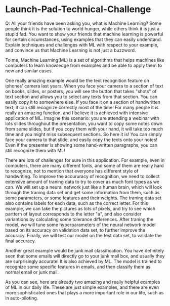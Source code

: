 # Launch-Pad-Technical-Challenge

Q: All your friends have been asking you, what is Machine Learning? Some people think it is the solution to world hunger, while others think it is just a stupid fad. You want to show your friends that machine learning is powerful for certain circumstances, using examples that they can easily understand. Explain techniques and challenges with ML with respect to your example, and convince us that Machine Learning is not just a buzzword.

To me, Machine Learning(ML) is a set of algorithms that helps machines like computers to learn knowledge from examples and be able to apply them to new and similar cases. 

One really amazing example would be the text recognition feature on iphones' camera last years. When you face your camera to a section of text on books, slides, or posters, you will see the button that takes "shots" of text section and allows you to select any texts from that section. You can easily copy it to somewhere else. If you face it on a section of handwritten text, it can still recognize correctly most of the time! For many people it is really an amazing function, and I believe it is achieved with intensive application of ML. Imagine this scenario: you are attending a webinar with lots slides throughout the presentation, you want to copy some notes down from some slides, but if you copy them with your hand, it will take too much time and you might miss subsequent sections. So here it is! You can simply face your camera to that slide, and easily copy the texts onto your notes! Even if the presenter is showing some hand-written paragraphs, you can still recognize them with ML!

There are lots of challenges for sure in this application. For example, even in computers, there are many different fonts, and some of them are really hard to recognize, not to mention that everyone has different style of handwriting. To improve the accururacy of recognition, we need to collect extensive amount of traning data to try to cover as much font types as we can. We will set up a neural network just like a human brain, which will look through the traning data set and get some information from them, such as some parameters, or some features and their weights. The traning data set also contains labels for each data, such as the correct letter. For this example, we can take the pictures as lots of pixels, and try to see which parttern of layout corresponds to the letter "a", and also consider variantions by calculating some tolerance differences. After traning the model, we will tune some hyperparameters of the neural network model based on its accuracy on validation data set, to further improve the accuracy. Finally, we will test our model on the test data set, to validate the final accuracy.

Another great example would be junk mail classification. You have definitely seen that some emails will directly go to your junk mail box, and usually they are surprisingly accurate! It is also achieved by ML. The model is trained to recognize some specific features in emails, and then classify them as normal email or junk mail.

As you can see, here are already two amazing and really helpful examples of ML in our daily life. These are just simple examples, and there are even more sophisticated ones that plays a more important role in our life, such as in auto-piloting.

